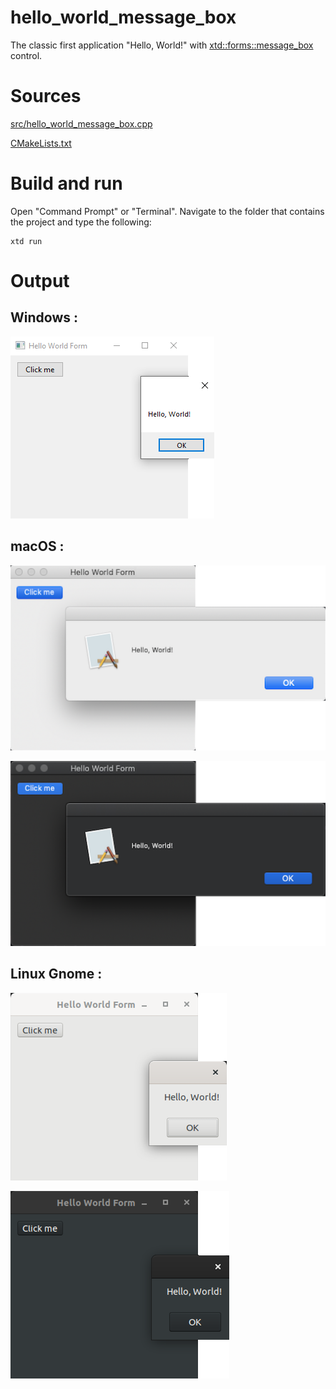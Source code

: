 # hello_world_message_box

The classic first application "Hello, World!" with  [xtd::forms::message_box](../../../src/xtd_forms/include/xtd/forms/message_box.hpp) control.

# Sources

[src/hello_world_message_box.cpp](src/hello_world_message_box.cpp)

[CMakeLists.txt](CMakeLists.txt)

# Build and run

Open "Command Prompt" or "Terminal". Navigate to the folder that contains the project and type the following:

```shell
xtd run
```

# Output

## Windows :

![Screenshot](../../../docs/pictures/examples/hello_world_message_box_w.png)

## macOS :

![Screenshot](../../../docs/pictures/examples/hello_world_message_box_m.png)

![Screenshot](../../../docs/pictures/examples/hello_world_message_box_md.png)

## Linux Gnome :

![Screenshot](../../../docs/pictures/examples/hello_world_message_box_g.png)

![Screenshot](../../../docs/pictures/examples/hello_world_message_box_gd.png)
